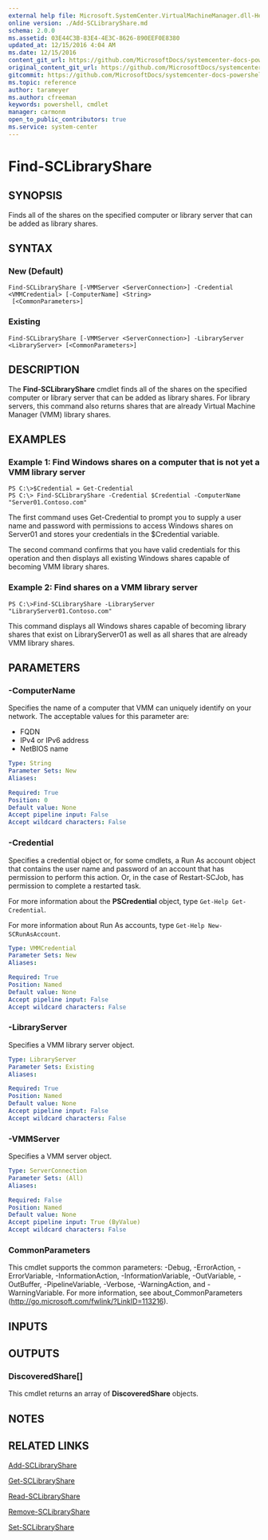 ```yaml
---
external help file: Microsoft.SystemCenter.VirtualMachineManager.dll-Help.xml
online version: ./Add-SCLibraryShare.md
schema: 2.0.0
ms.assetid: 03E44C3B-83E4-4E3C-8626-890EEF0E8380
updated_at: 12/15/2016 4:04 AM
ms.date: 12/15/2016
content_git_url: https://github.com/MicrosoftDocs/systemcenter-docs-powershell/blob/master/systemcenter-cmdlets/SystemCenter2016/VirtualMachineManager/vlatest/Find-SCLibraryShare.md
original_content_git_url: https://github.com/MicrosoftDocs/systemcenter-docs-powershell/blob/master/systemcenter-cmdlets/SystemCenter2016/VirtualMachineManager/vlatest/Find-SCLibraryShare.md
gitcommit: https://github.com/MicrosoftDocs/systemcenter-docs-powershell/blob/7df4508c7b907a214e6a8eca76037b06065ef078/systemcenter-cmdlets/SystemCenter2016/VirtualMachineManager/vlatest/Find-SCLibraryShare.md
ms.topic: reference
author: tarameyer
ms.author: cfreeman
keywords: powershell, cmdlet
manager: carmonm
open_to_public_contributors: true
ms.service: system-center
---
```


# Find-SCLibraryShare

## SYNOPSIS
Finds all of the shares on the specified computer or library server that can be added as library shares.

## SYNTAX

### New (Default)
```
Find-SCLibraryShare [-VMMServer <ServerConnection>] -Credential <VMMCredential> [-ComputerName] <String>
 [<CommonParameters>]
```

### Existing
```
Find-SCLibraryShare [-VMMServer <ServerConnection>] -LibraryServer <LibraryServer> [<CommonParameters>]
```

## DESCRIPTION
The **Find-SCLibraryShare** cmdlet finds all of the shares on the specified computer or library server that can be added as library shares.
For library servers, this command also returns shares that are already Virtual Machine Manager (VMM) library shares.

## EXAMPLES

### Example 1: Find Windows shares on a computer that is not yet a VMM library server
```
PS C:\>$Credential = Get-Credential
PS C:\> Find-SCLibraryShare -Credential $Credential -ComputerName "Server01.Contoso.com"
```

The first command uses Get-Credential to prompt you to supply a user name and password with permissions to access Windows shares on Server01 and stores your credentials in the $Credential variable.

The second command confirms that you have valid credentials for this operation and then displays all existing Windows shares capable of becoming VMM library shares.

### Example 2: Find shares on a VMM library server
```
PS C:\>Find-SCLibraryShare -LibraryServer "LibraryServer01.Contoso.com"
```

This command displays all Windows shares capable of becoming library shares that exist on LibraryServer01 as well as all shares that are already VMM library shares.

## PARAMETERS

### -ComputerName
Specifies the name of a computer that VMM can uniquely identify on your network.
The acceptable values for this parameter are:

- FQDN
- IPv4 or IPv6 address
- NetBIOS name

```yaml
Type: String
Parameter Sets: New
Aliases: 

Required: True
Position: 0
Default value: None
Accept pipeline input: False
Accept wildcard characters: False
```

### -Credential
Specifies a credential object or, for some cmdlets, a Run As account object that contains the user name and password of an account that has permission to perform this action.
Or, in the case of Restart-SCJob, has permission to complete a restarted task. 



For more information about the **PSCredential** object, type `Get-Help Get-Credential`.

For more information about Run As accounts, type `Get-Help New-SCRunAsAccount`.

```yaml
Type: VMMCredential
Parameter Sets: New
Aliases: 

Required: True
Position: Named
Default value: None
Accept pipeline input: False
Accept wildcard characters: False
```

### -LibraryServer
Specifies a VMM library server object.

```yaml
Type: LibraryServer
Parameter Sets: Existing
Aliases: 

Required: True
Position: Named
Default value: None
Accept pipeline input: False
Accept wildcard characters: False
```

### -VMMServer
Specifies a VMM server object.

```yaml
Type: ServerConnection
Parameter Sets: (All)
Aliases: 

Required: False
Position: Named
Default value: None
Accept pipeline input: True (ByValue)
Accept wildcard characters: False
```

### CommonParameters
This cmdlet supports the common parameters: -Debug, -ErrorAction, -ErrorVariable, -InformationAction, -InformationVariable, -OutVariable, -OutBuffer, -PipelineVariable, -Verbose, -WarningAction, and -WarningVariable. For more information, see about_CommonParameters (http://go.microsoft.com/fwlink/?LinkID=113216).

## INPUTS

## OUTPUTS

### DiscoveredShare[]
This cmdlet returns an array of **DiscoveredShare** objects.

## NOTES

## RELATED LINKS

[Add-SCLibraryShare](xref:SystemCenter2016/VirtualMachineManager/vlatest/Add-SCLibraryShare.md)

[Get-SCLibraryShare](xref:SystemCenter2016/VirtualMachineManager/vlatest/Get-SCLibraryShare.md)

[Read-SCLibraryShare](xref:SystemCenter2016/VirtualMachineManager/vlatest/Read-SCLibraryShare.md)

[Remove-SCLibraryShare](xref:SystemCenter2016/VirtualMachineManager/vlatest/Remove-SCLibraryShare.md)

[Set-SCLibraryShare](xref:SystemCenter2016/VirtualMachineManager/vlatest/Set-SCLibraryShare.md)

